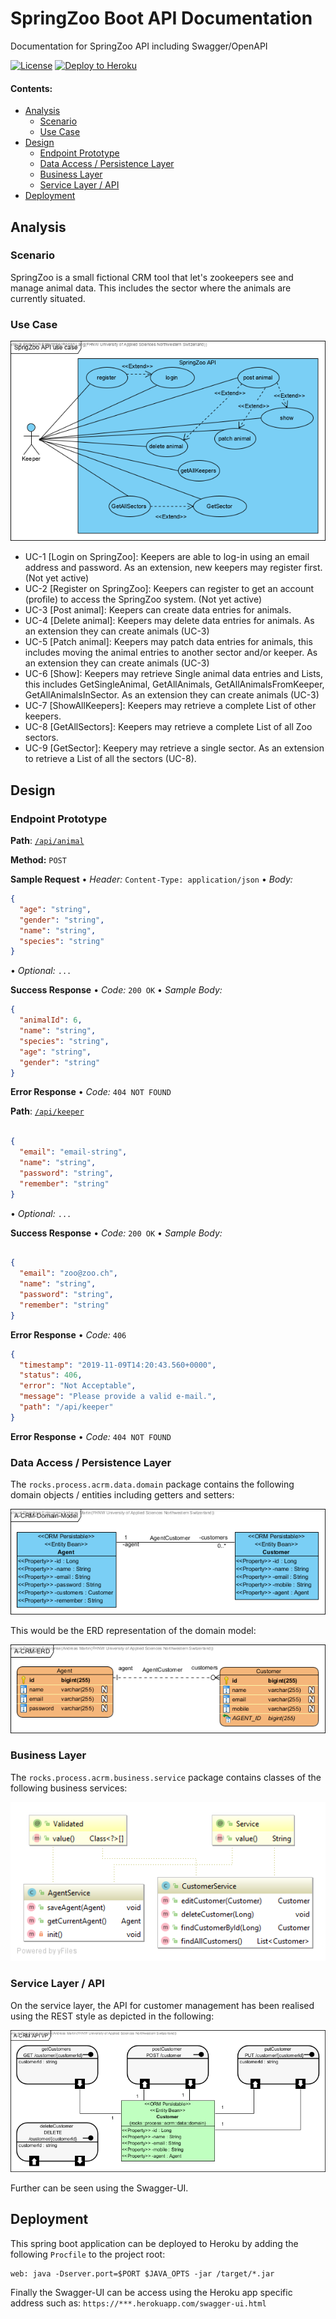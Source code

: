 # SpringZoo Boot API Documentation

Documentation for SpringZoo API including Swagger/OpenAPI

[![License](http://img.shields.io/:license-apache-blue.svg)](http://www.apache.org/licenses/LICENSE-2.0.html)
[![Deploy to Heroku](https://img.shields.io/badge/deploy%20to-Heroku-6762a6.svg?longCache=true)](https://heroku.com/deploy)

#### Contents:
- [Analysis](#analysis)
  - [Scenario](#scenario)
  - [Use Case](#use-case)
- [Design](#design)
  - [Endpoint Prototype](#endpoint-prototype)
  - [Data Access / Persistence Layer](#data-access--persistence-layer)
  - [Business Layer](#business-layer)
  - [Service Layer / API](#service-layer--api)
- [Deployment](#deployment)

## Analysis

### Scenario

SpringZoo is a small fictional CRM tool that let's zookeepers see and manage animal data. This includes the sector where the animals are currently situated.

### Use Case
![](images/SpringZoo-Use-Case.png)
- UC-1 [Login on SpringZoo]: Keepers are able to log-in using an email address and password. As an extension, new keepers may register first. (Not yet active)
- UC-2 [Register on SpringZoo]: Keepers can register to get an account (profile) to access the SpringZoo system. (Not yet active)
- UC-3 [Post animal]: Keepers can create data entries for animals.
- UC-4 [Delete animal]: Keepers may delete data entries for animals. As an extension they can create animals (UC-3)
- UC-5 [Patch animal]: Keepers may patch data entries for animals, this includes moving the animal entries to another sector and/or keeper. As an extension they can create animals (UC-3)
- UC-6 [Show]: Keepers may retrieve Single animal data entries and Lists, this includes GetSingleAnimal, GetAllAnimals, GetAllAnimalsFromKeeper, GetAllAnimalsInSector. As an extension they can create animals (UC-3)
- UC-7 [ShowAllKeepers]: Keepers may retrieve a complete List of other keepers.
- UC-8 [GetAllSectors]: Keepers may retrieve a complete List of all Zoo sectors.
- UC-9 [GetSector]: Keepery may retrieve a single sector. As an extension to retrieve a List of all the sectors (UC-8).

## Design

### Endpoint Prototype
**Path**: [`/api/animal`](/api/customer) 

**Method:** `POST`

**Sample Request**  • *Header:* `Content-Type: application/json` • *Body:*

```JSON
{
  "age": "string",
  "gender": "string",
  "name": "string",
  "species": "string"
}
```

• *Optional:* `...`
  
**Success Response**  • *Code:* `200 OK` • *Sample Body:*

```JSON
{
  "animalId": 6,
  "name": "string",
  "species": "string",
  "age": "string",
  "gender": "string"
}
```

**Error Response** • *Code:* `404 NOT FOUND`

**Path**: [`/api/keeper`](/api/keeper)

```JSON

{
  "email": "email-string",
  "name": "string",
  "password": "string",
  "remember": "string"
}

```
• *Optional:* `...`

**Success Response**  • *Code:* `200 OK` • *Sample Body:*

```JSON

{
  "email": "zoo@zoo.ch",
  "name": "string",
  "password": "string",
  "remember": "string"
}

```

**Error Response** • *Code:* `406`

```JSON
{
  "timestamp": "2019-11-09T14:20:43.560+0000",
  "status": 406,
  "error": "Not Acceptable",
  "message": "Please provide a valid e-mail.",
  "path": "/api/keeper"
}
```

**Error Response** • *Code:* `404 NOT FOUND`


### Data Access / Persistence Layer

The `rocks.process.acrm.data.domain` package contains the following domain objects / entities including getters and setters:

![](images/A-CRM-Domain-Model.png)

This would be the ERD representation of the domain model:

![](images/A-CRM-ERD.png)

### Business Layer

The `rocks.process.acrm.business.service` package contains classes of the following business services:

![](images/business-service.png)


### Service Layer / API

On the service layer, the API for customer management has been realised using the REST style as depicted in the following:

![](images/api-endpoint-vp.png)

Further can be seen using the Swagger-UI.

## Deployment

This spring boot application can be deployed to Heroku by adding the following `Procfile` to the project root:
```console
web: java -Dserver.port=$PORT $JAVA_OPTS -jar /target/*.jar
```

Finally the Swagger-UI can be access using the Heroku app specific address such as: `https://***.herokuapp.com/swagger-ui.html`